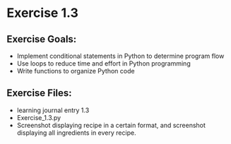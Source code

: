 # Exercise 1.3

## Exercise Goals: 
- Implement conditional statements in Python to determine program flow
- Use loops to reduce time and effort in Python programming
- Write functions to organize Python code


## Exercise Files: 
- learning journal entry 1.3
- Exercise_1.3.py
- Screenshot displaying recipe in a certain format, and screenshot displaying all ingredients in every recipe. 